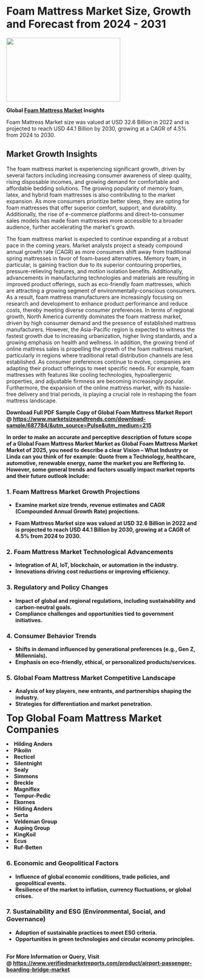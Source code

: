 <H1>Foam Mattress Market Size, Growth and Forecast from 2024 - 2031</H1><img class="aligncenter size-medium wp-image-584254" src="https://thirdeyenews.in/wp-content/uploads/2024/09/Global-Market-Research-300x168.jpeg" alt="" width="300" height="168" /><p><strong>Global&nbsp;<a href="https://www.marketsizeandtrends.com/download-sample/687784/&amp;utm_source=Pulse&amp;utm_medium=215">Foam Mattress Market</a> Insights</strong></p><p>Foam Mattress Market size was valued at USD 32.6 Billion in 2022 and is projected to reach USD 44.1 Billion by 2030, growing at a CAGR of 4.5% from 2024 to 2030.</p><p><h2>Market Growth Insights</h2> <p>The foam mattress market is experiencing significant growth, driven by several factors including increasing consumer awareness of sleep quality, rising disposable incomes, and growing demand for comfortable and affordable bedding solutions. The growing popularity of memory foam, latex, and hybrid foam mattresses is also contributing to the market expansion. As more consumers prioritize better sleep, they are opting for foam mattresses that offer superior comfort, support, and durability. Additionally, the rise of e-commerce platforms and direct-to-consumer sales models has made foam mattresses more accessible to a broader audience, further accelerating the market's growth.</p> <p><strong></strong></p> <p>The foam mattress market is expected to continue expanding at a robust pace in the coming years. Market analysts project a steady compound annual growth rate (CAGR) as more consumers shift away from traditional spring mattresses in favor of foam-based alternatives. Memory foam, in particular, is gaining traction due to its superior contouring properties, pressure-relieving features, and motion isolation benefits. Additionally, advancements in manufacturing technologies and materials are resulting in improved product offerings, such as eco-friendly foam mattresses, which are attracting a growing segment of environmentally-conscious consumers. As a result, foam mattress manufacturers are increasingly focusing on research and development to enhance product performance and reduce costs, thereby meeting diverse consumer preferences. In terms of regional growth, North America currently dominates the foam mattress market, driven by high consumer demand and the presence of established mattress manufacturers. However, the Asia-Pacific region is expected to witness the fastest growth due to increasing urbanization, higher living standards, and a growing emphasis on health and wellness. In addition, the growing trend of online mattress sales is propelling the growth of the foam mattress market, particularly in regions where traditional retail distribution channels are less established. As consumer preferences continue to evolve, companies are adapting their product offerings to meet specific needs. For example, foam mattresses with features like cooling technologies, hypoallergenic properties, and adjustable firmness are becoming increasingly popular. Furthermore, the expansion of the online mattress market, with its hassle-free delivery and trial periods, is playing a crucial role in reshaping the foam mattress landscape. <p><strong></p><p><span class=""><strong>Download Full PDF Sample Copy of Global Foam Mattress Market Report</strong> @ <a href="https://www.marketsizeandtrends.com/download-sample/687784/&amp;utm_source=Pulse&amp;utm_medium=215" target="_blank">https://www.marketsizeandtrends.com/download-sample/687784/&amp;utm_source=Pulse&amp;utm_medium=215</a></span></p><p>In order to make an accurate and perceptive description of future scope of a Global&nbsp;Foam Mattress Market Market as Global&nbsp;Foam Mattress Market Market of 2025, you need to describe a clear Vision &ndash; What Industry or Linda can you think of for example: Quote from a Technology, healthcare, automotive, renewable energy, name the market you are Reffering to. However, some general trends and factors usually impact market reports and their future outlook include:</p><h3>1.&nbsp;<strong>Foam Mattress Market Growth Projections</strong></h3><ul><li>Examine market size trends, revenue estimates and CAGR (Compounded Annual Growth Rate) projections.</li><li><p>Foam Mattress Market size was valued at USD 32.6 Billion in 2022 and is projected to reach USD 44.1 Billion by 2030, growing at a CAGR of 4.5% from 2024 to 2030.</p></li></ul><h3>2.&nbsp;<strong>Foam Mattress Market Technological Advancements</strong></h3><ul><li>Integration of AI, IoT, blockchain, or automation in the industry.</li><li>Innovations driving cost reductions or improving efficiency.</li></ul><h3>3.&nbsp;<strong>Regulatory and Policy Changes</strong></h3><ul><li>Impact of global and regional regulations, including sustainability and carbon-neutral goals.</li><li>Compliance challenges and opportunities tied to government initiatives.</li></ul><h3>4.&nbsp;<strong>Consumer Behavior Trends</strong></h3><ul><li>Shifts in demand influenced by generational preferences (e.g., Gen Z, Millennials).</li><li>Emphasis on eco-friendly, ethical, or personalized products/services.</li></ul><h3>5.&nbsp;<strong>Global Foam Mattress Market Competitive Landscape</strong></h3><ul><li>Analysis of key players, new entrants, and partnerships shaping the industry.</li><li>Strategies for differentiation and market penetration.</li></ul><p data-pm-slice="1 1 []"><span style="color: inherit; font-family: inherit; font-size: 25px;">Top Global Foam Mattress Market Companies</span></p><div class="" data-test-id=""><p><li>Hilding Anders</li><li> Pikolin</li><li> Recticel</li><li> Silentnight</li><li> Sealy</li><li> Simmons</li><li> Breckle</li><li> Magniflex</li><li> Tempur-Pedic</li><li> Ekornes</li><li> Hilding Anders</li><li> Serta</li><li> Veldeman Group</li><li> Auping Group</li><li> KingKoil</li><li> Ecus</li><li> Ruf-Betten</li></p></div><h3>6.&nbsp;<strong>Economic and Geopolitical Factors</strong></h3><ul><li>Influence of global economic conditions, trade policies, and geopolitical events.</li><li>Resilience of the market to inflation, currency fluctuations, or global crises.</li></ul><h3>7.&nbsp;<strong>Sustainability and ESG (Environmental, Social, and Governance)</strong></h3><ul><li>Adoption of sustainable practices to meet ESG criteria.</li><li>Opportunities in green technologies and circular economy principles.</li></ul><h2><strong style="font-size: 14px;">For More Information or Query, Visit @&nbsp;</strong><a style="background-color: #ffffff; font-size: 14px;" href="https://www.marketsizeandtrends.com/report/foam-mattress-market/" target="_blank">https://www.verifiedmarketreports.com/product/airport-passenger-boarding-bridge-market</a></h2>
